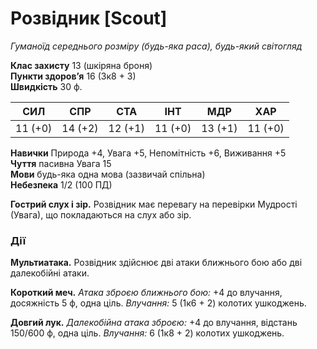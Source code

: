 # Розвідник [Scout]

_Гуманоїд середнього розміру (будь-яка раса), будь-який світогляд_

**Клас захисту** 13 (шкіряна броня)  
**Пункти здоров’я** 16 (3к8 + 3)  
**Швидкість** 30 ф.

|СИЛ|СПР|СТА|ІНТ|МДР|ХАР|
|---|---|---|---|---|---|
|11 (+0)|14 (+2)|12 (+1)|11 (+0)|13 (+1)|11 (+0)|
**Навички** Природа +4, Увага +5, Непомітність +6, Виживання +5  
**Чуття** пасивна Увага 15  
**Мови** будь-яка одна мова (зазвичай спільна)  
**Небезпека** 1/2 (100 ПД)

**Гострий слух і зір.** Розвідник має перевагу на перевірки Мудрості (Увага), що покладаються на слух або зір.

### Дії

**Мультиатака.** Розвідник здійснює дві атаки ближнього бою або дві далекобійні атаки.

**Короткий меч.** _Атака зброєю ближнього бою:_ +4 до влучання, досяжність 5 ф, одна ціль. _Влучання:_ 5 (1к6 + 2) колотих ушкоджень.

**Довгий лук.** _Далекобійна атака зброєю:_ +4 до влучання, відстань 150/600 ф, одна ціль. _Влучання:_ 6 (1к8 + 2) колотих ушкоджень.